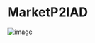 # MarketP2IAD
![image](https://user-images.githubusercontent.com/55429631/146371626-f94913d1-db75-4b2b-8d2f-1a35b2d62816.png)
